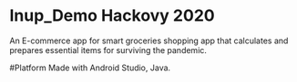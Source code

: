 # 
# Inup_Demo Hackovy 2020
An E-commerce app for smart groceries shopping app that calculates and prepares essential items for surviving the pandemic.

#Platform
Made with Android Studio, Java.
